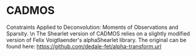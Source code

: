 # CADMOS
Constraints Applied to Deconvolution: Moments of Observations and Sparsity. \n
The Shearlet version of CADMOS relies on a slightly modified version of Felix
Voigtlaender's alphaShearlet library. The original can be found here:
https://github.com/dedale-fet/alpha-transform.url
